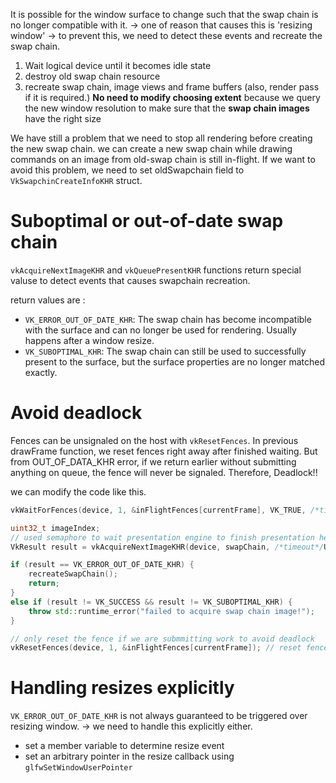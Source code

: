 It is possible for the window surface to change such that the swap chain is no longer compatible with it.
 -> one of reason that causes this  is 'resizing window'
 -> to prevent this, we need to detect these events and recreate the swap chain.


1. Wait logical device until it becomes idle state
2. destroy old swap chain resource
3. recreate swap chain, image views and frame buffers (also, render pass if it is required.)
	**No need to modify choosing extent** because we query the new window resolution to make sure that the **swap chain images** have the right size

We have still a problem that we need to stop all rendering before creating the new swap chain.
we can create a new swap chain while drawing commands on an image from old-swap chain is still in-flight.
If we want to avoid this problem, we need to set oldSwapchain field to `VkSwapchinCreateInfoKHR` struct.


# Suboptimal or out-of-date swap chain

`vkAcquireNextImageKHR` and `vkQueuePresentKHR` functions return special valuse to detect events that causes swapchain recreation.

return values are :
- `VK_ERROR_OUT_OF_DATE_KHR`: The swap chain has become incompatible with the surface and can no longer be used for rendering. Usually happens after a window resize.
- `VK_SUBOPTIMAL_KHR`: The swap chain can still be used to successfully present to the surface, but the surface properties are no longer matched exactly.

# Avoid deadlock
Fences can be unsignaled on the host with `vkResetFences`.
In previous drawFrame function, we reset fences right away after finished waiting.
But from OUT_OF_DATA_KHR error, if we return earlier without submitting anything on queue, the fence will never be signaled. Therefore, Deadlock!!

we can modify the code like this.
```cpp
vkWaitForFences(device, 1, &inFlightFences[currentFrame], VK_TRUE, /*timeout*/UINT64_MAX); // wait previous frame to finish

uint32_t imageIndex;
// used semaphore to wait presentation engine to finish presentation here.
VkResult result = vkAcquireNextImageKHR(device, swapChain, /*timeout*/UINT64_MAX, imageAvailableSemaphores[currentFrame], VK_NULL_HANDLE, &imageIndex);

if (result == VK_ERROR_OUT_OF_DATE_KHR) {
    recreateSwapChain();
    return;
}
else if (result != VK_SUCCESS && result != VK_SUBOPTIMAL_KHR) {
    throw std::runtime_error("failed to acquire swap chain image!");
}

// only reset the fence if we are submmitting work to avoid deadlock
vkResetFences(device, 1, &inFlightFences[currentFrame]); // reset fence to unsignaled state
```


# Handling resizes explicitly
`VK_ERROR_OUT_OF_DATE_KHR` is not always guaranteed to be triggered over resizing window.
-> we need to handle this explicitly either.


- set a member variable to determine resize event
- set an arbitrary pointer in the resize callback using `glfwSetWindowUserPointer`